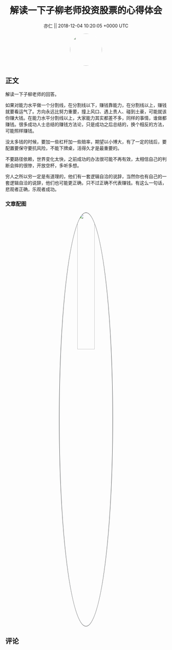 <h1 align="center">解读一下子柳老师投资股票的心得体会</h1>




<p align="center">
    <a>亦仁 || 2018-12-04 10:20:05 &#43;0000 UTC</a>
</p>

<div align="center">
    <img src="https://images.zsxq.com/Fn3NQqCN8nuGF86yZPXSbEsl0mb3?e=1590940799&amp;token=kIxbL07-8jAj8w1n4s9zv64FuZZNEATmlU_Vm6zD:pfbNc8W3hS0oYG_hyXXh_rHMHuc=" width="100" height="100" style="border:1px solid;border-radius:50%; color:#ffffff"/>
</div>




## 正文

<div>
解读一下子柳老师的回答。

如果对能力水平做一个分割线，在分割线以下，赚钱靠能力，在分割线以上，赚钱就要看运气了。方向永远比努力重要，撞上风口、遇上贵人、碰到土豪，可能就该你赚大钱。在能力水平分割线以上，大家能力其实都差不多，同样的事情，谁做都赚钱。很多成功人士总结的赚钱方法论，只是成功之后总结的，换个相反的方法，可能照样赚钱。 

没太多钱的时候，要加一些杠杆加一些赔率，期望以小博大，有了一定的钱后，要配置要保守要抗风险，不能下牌桌，活得久才是最重要的。

不要路径依赖，世界变化太快，之前成功的办法很可能不再有效，太相信自己的判断会摔的很惨，开放空杯，多听多想。

穷人之所以穷一定是有道理的，他们有一套逻辑自洽的说辞，当然你也有自己的一套逻辑自洽的说辞，他们也可能更正确，只不过正确不代表赚钱。有这么一句话，悲观者正确，乐观者成功。
</div>

### 文章配图

<div class="image" align="center">

<img src="https://images.zsxq.com/Frn2-VEXb5Td2WyR-LD4dph-wUQ3?imageMogr2/auto-orient/thumbnail/800x/format/jpg/blur/1x0/quality/75&amp;e=1590940799&amp;token=kIxbL07-8jAj8w1n4s9zv64FuZZNEATmlU_Vm6zD:MXDNn5mz-08lOlKYxmA4OKnNF6Q=" width="33%" height="33%" style="border:1px solid;border-radius:50%; color:#3c3f41"/>

</div>


## 评论

<div align="left">
<div>

</div>
</div>
